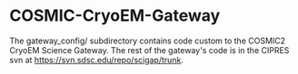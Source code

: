# COSMIC-CryoEM-GatewayThe gateway_config/ subdirectory contains code custom to the COSMIC2 CryoEMScience Gateway.  The rest of the gateway's code is in the CIPRES svn athttps://svn.sdsc.edu/repo/scigap/trunk.